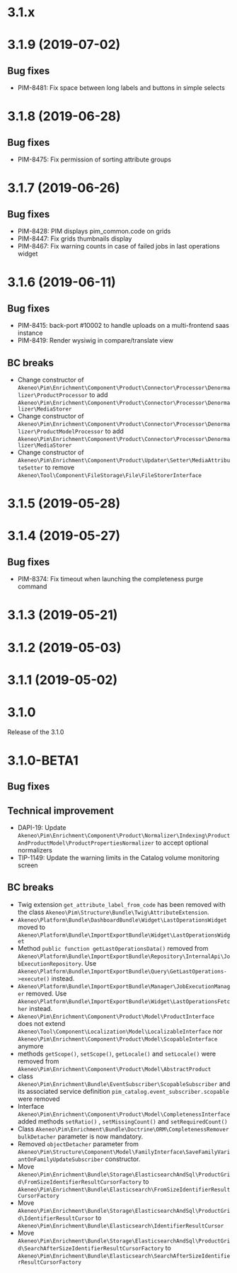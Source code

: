 # 3.1.x

# 3.1.9 (2019-07-02)

## Bug fixes

- PIM-8481: Fix space between long labels and buttons in simple selects

# 3.1.8 (2019-06-28)

## Bug fixes

- PIM-8475: Fix permission of sorting attribute groups

# 3.1.7 (2019-06-26)

## Bug fixes

- PIM-8428: PIM displays pim_common.code on grids
- PIM-8447: Fix grids thumbnails display
- PIM-8467: Fix warning counts in case of failed jobs in last operations widget

# 3.1.6 (2019-06-11)

## Bug fixes

- PIM-8415: back-port #10002 to handle uploads on a multi-frontend saas instance
- PIM-8419: Render wysiwig in compare/translate view

## BC breaks

 - Change constructor of `Akeneo\Pim\Enrichment\Component\Product\Connector\Processor\Denormalizer\ProductProcessor` to add `Akeneo\Pim\Enrichment\Component\Product\Connector\Processor\Denormalizer\MediaStorer`
 - Change constructor of `Akeneo\Pim\Enrichment\Component\Product\Connector\Processor\Denormalizer\ProductModelProcessor` to add `Akeneo\Pim\Enrichment\Component\Product\Connector\Processor\Denormalizer\MediaStorer`
 - Change constructor of `Akeneo\Pim\Enrichment\Component\Product\Updater\Setter\MediaAttributeSetter` to remove `Akeneo\Tool\Component\FileStorage\File\FileStorerInterface`

# 3.1.5 (2019-05-28)

# 3.1.4 (2019-05-27)

## Bug fixes

- PIM-8374: Fix timeout when launching the completeness purge command

# 3.1.3 (2019-05-21)

# 3.1.2 (2019-05-03)

# 3.1.1 (2019-05-02)

# 3.1.0

Release of the 3.1.0

# 3.1.0-BETA1

## Bug fixes

## Technical improvement

- DAPI-19: Update `Akeneo\Pim\Enrichment\Component\Product\Normalizer\Indexing\ProductAndProductModel\ProductPropertiesNormalizer` to accept optional normalizers
- TIP-1149: Update the warning limits in the Catalog volume monitoring screen

## BC breaks

- Twig extension `get_attribute_label_from_code` has been removed with the class `Akeneo\Pim\Structure\Bundle\Twig\AttributeExtension`.
- `Akeneo\Platform\Bundle\DashboardBundle\Widget\LastOperationsWidget` moved to `Akeneo\Platform\Bundle\ImportExportBundle\Widget\LastOperationsWidget`
- Method `public function getLastOperationsData()` removed from `Akeneo\Platform\Bundle\ImportExportBundle\Repository\InternalApi\JobExecutionRepository`.
    Use `Akeneo\Platform\Bundle\ImportExportBundle\Query\GetLastOperations->execute()` instead.
- `Akeneo\Platform\Bundle\ImportExportBundle\Manager\JobExecutionManager` removed.
    Use `Akeneo\Platform\Bundle\ImportExportBundle\Widget\LastOperationsFetcher` instead.
- `Akeneo\Pim\Enrichment\Component\Product\Model\ProductInterface` does not extend `Akeneo\Tool\Component\Localization\Model\LocalizableInterface` nor `Akeneo\Pim\Enrichment\Component\Product\Model\ScopableInterface` anymore
- methods `getScope()`, `setScope()`, `getLocale()` and `setLocale()` were removed from `Akeneo\Pim\Enrichment\Component\Product\Model\AbstractProduct`
- class `Akeneo\Pim\Enrichment\Bundle\EventSubscriber\ScopableSubscriber` and its associated service definition `pim_catalog.event_subscriber.scopable` were removed
- Interface `Akeneo\Pim\Enrichment\Component\Product\Model\CompletenessInterface` added methods `setRatio()` , `setMissingCount()` and `setRequiredCount()`
- Class `Akeneo\Pim\Enrichment\Bundle\Doctrine\ORM\CompletenessRemover` `bulkDetacher` parameter is now mandatory.
- Removed `objectDetacher` parameter from `Akeneo\Pim\Structure\Component\Model\FamilyInterface\SaveFamilyVariantOnFamilyUpdateSubscriber` constructor.
- Move `Akeneo\Pim\Enrichment\Bundle\Storage\ElasticsearchAndSql\ProductGrid\FromSizeIdentifierResultCursorFactory` to `Akeneo\Pim\Enrichment\Bundle\Elasticsearch\FromSizeIdentifierResultCursorFactory`
- Move `Akeneo\Pim\Enrichment\Bundle\Storage\ElasticsearchAndSql\ProductGrid\IdentifierResultCursor` to `Akeneo\Pim\Enrichment\Bundle\Elasticsearch\IdentifierResultCursor`
- Move `Akeneo\Pim\Enrichment\Bundle\Storage\ElasticsearchAndSql\ProductGrid\SearchAfterSizeIdentifierResultCursorFactory` to `Akeneo\Pim\Enrichment\Bundle\Elasticsearch\SearchAfterSizeIdentifierResultCursorFactory`
